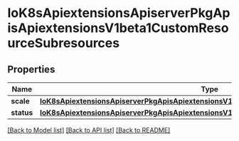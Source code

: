 # IoK8sApiextensionsApiserverPkgApisApiextensionsV1beta1CustomResourceSubresources

## Properties
Name | Type | Description | Notes
------------ | ------------- | ------------- | -------------
**scale** | [**IoK8sApiextensionsApiserverPkgApisApiextensionsV1beta1CustomResourceSubresourceScale**](IoK8sApiextensionsApiserverPkgApisApiextensionsV1beta1CustomResourceSubresourceScale.md) |  | [optional] 
**status** | [**IoK8sApiextensionsApiserverPkgApisApiextensionsV1beta1CustomResourceSubresourceStatus**](IoK8sApiextensionsApiserverPkgApisApiextensionsV1beta1CustomResourceSubresourceStatus.md) |  | [optional] 

[[Back to Model list]](../README.md#documentation-for-models) [[Back to API list]](../README.md#documentation-for-api-endpoints) [[Back to README]](../README.md)

